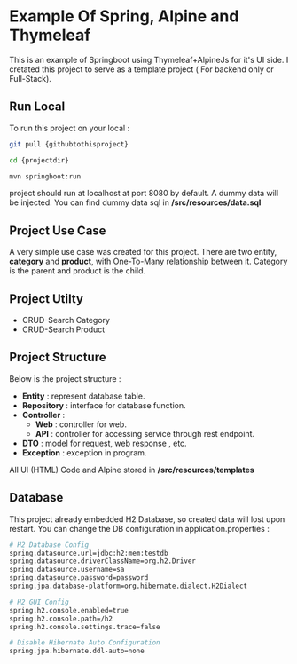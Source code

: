 # Example Of Spring, Alpine and Thymeleaf

This is an example of Springboot using Thymeleaf+AlpineJs for it's UI side. I cretated this project to serve as a template project ( For backend only or Full-Stack).

## Run Local

To run this project on your local :

```bash
git pull {githubtothisproject}

cd {projectdir}

mvn springboot:run
```

project should run at localhost at port 8080 by default. A dummy data will be injected. You can find dummy data sql in **/src/resources/data.sql**

## Project Use Case

A very simple use case was created for this project. There are two entity, **category** and **product**, with One-To-Many relationship between it. Category is the parent and product is the child.

## Project Utilty

* CRUD-Search Category
* CRUD-Search Product

## Project Structure

Below is the project structure :

* **Entity**        : represent database table.
* **Repository**    : interface for database function.
* **Controller**    :
  * **Web**       : controller for web.
  * **API**       : controller for accessing service through rest endpoint.
* **DTO**           : model for request, web response , etc.
* **Exception**     : exception in program.

All UI (HTML) Code and Alpine stored in **/src/resources/templates**

## Database

This project already embedded H2 Database, so created data will lost upon restart.  You can change the DB configuration in application.properties :

```bash
# H2 Database Config
spring.datasource.url=jdbc:h2:mem:testdb
spring.datasource.driverClassName=org.h2.Driver
spring.datasource.username=sa
spring.datasource.password=password
spring.jpa.database-platform=org.hibernate.dialect.H2Dialect

# H2 GUI Config
spring.h2.console.enabled=true
spring.h2.console.path=/h2
spring.h2.console.settings.trace=false

# Disable Hibernate Auto Configuration
spring.jpa.hibernate.ddl-auto=none
```
